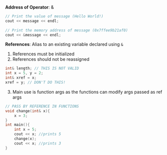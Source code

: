 
**Address of Operator**: &
```cpp
// Print the value of message (Hello World!)  
cout << message << endl;  
  
// Print the memory address of message (0x7ffee9b21af0)  
cout << &message << endl;
```

**References**: Alias to an existing variable declared using ```&```
1. References must be initialized 
2. References should not be reassigned 
```cpp
int& length; // THIS IS NOT VALID
int x = 5, y = 2; 
int& xref = x; 
xref = y; // DON'T DO THIS!
```
3. Main use is function args as the functions can modify args passed as ref args

```cpp
// PASS BY REFERENCE IN FUNCTIONS
void change(int& x){
	x = 3;
}
int main(){
	int x = 5;
	cout << x; //prints 5
	change(x);
	cout << x; //prints 3
}
```